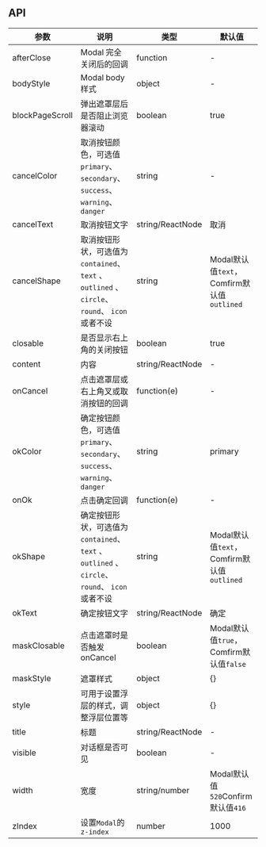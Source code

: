 ## API

| 参数 | 说明 | 类型 | 默认值 |
| --- | --- | --- | --- |
| afterClose | Modal 完全关闭后的回调 | function | - |
| bodyStyle |	Modal body 样式 | object | - |
| blockPageScroll | 弹出遮罩层后是否阻止浏览器滚动 | boolean | true |
| cancelColor | 取消按钮颜色，可选值`primary`、 `secondary`、 `success`、 `warning`、 `danger` | string | - |
| cancelText | 取消按钮文字 | string/ReactNode | 取消 |
| cancelShape | 取消按钮形状，可选值为 `contained`、 `text` 、 `outlined` 、 `circle`、 `round`、 `icon` 或者不设 | string | Modal默认值`text`，Comfirm默认值`outlined` |
| closable |	是否显示右上角的关闭按钮 | boolean | true |
| content |	内容 | string/ReactNode | - |
| onCancel | 点击遮罩层或右上角叉或取消按钮的回调 | function(e) | - |
| okColor | 确定按钮颜色，可选值`primary`、 `secondary`、 `success`、 `warning`、 `danger` | string | primary |
| onOk | 点击确定回调 | function(e) | - |
| okShape | 确定按钮形状，可选值为 `contained`、 `text` 、 `outlined` 、 `circle`、 `round`、 `icon` 或者不设 | string | Modal默认值`text`，Comfirm默认值`outlined` |
| okText | 确定按钮文字 | string/ReactNode | 确定 |
| maskClosable | 点击遮罩时是否触发onCancel | boolean | Modal默认值`true`，Comfirm默认值`false` |
| maskStyle |	遮罩样式 | object | {} |
| style |	可用于设置浮层的样式，调整浮层位置等 | object | {} |
| title |	标题 | string/ReactNode | - |
| visible |	对话框是否可见 | boolean | - |
| width |	宽度 | string/number | Modal默认值`520`Confirm默认值`416` |
| zIndex |	设置`Modal`的`z-index` | number | 1000 |
